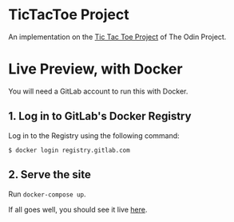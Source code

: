 # TicTacToe Project

An implementation on the [Tic Tac Toe Project](https://www.theodinproject.com/courses/javascript/lessons/tic-tac-toe-javascript) of The Odin Project.

# Live Preview, with Docker

You will need a GitLab account to run this with Docker.

## 1. Log in to GitLab's Docker Registry

Log in to the Registry using the following command:

`$ docker login registry.gitlab.com`

## 2. Serve the site

Run `docker-compose up`.

If all goes well, you should see it live [here](http://localhost:3000).